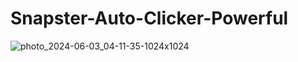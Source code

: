 # Snapster-Auto-Clicker-Powerful
![photo_2024-06-03_04-11-35-1024x1024](https://github.com/user-attachments/assets/d2b8f722-0944-4321-8362-2c7f15ebfffb)

